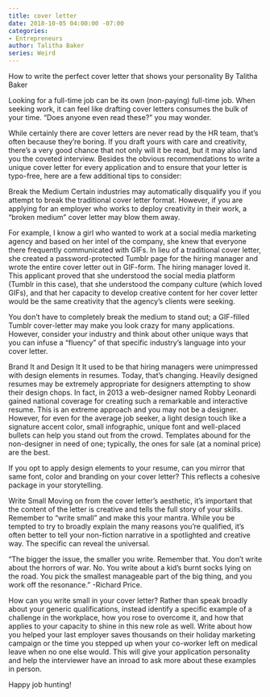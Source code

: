 ```yaml
---
title: cover letter
date: 2018-10-05 04:00:00 -07:00
categories:
- Entrepreneurs
author: Talitha Baker
series: Weird
---
```


How to write the perfect cover letter that shows your personality
By Talitha Baker
 
Looking for a full-time job can be its own (non-paying) full-time job. When seeking work, it can feel like drafting cover letters consumes the bulk of your time. “Does anyone even read these?” you may wonder.
 
While certainly there are cover letters are never read by the HR team, that’s often because they’re boring. If you draft yours with care and creativity, there’s a very good chance that not only will it be read, but it may also land you the coveted interview. Besides the obvious recommendations to write a unique cover letter for every application and to ensure that your letter is typo-free, here are a few additional tips to consider:
 
Break the Medium
Certain industries may automatically disqualify you if you attempt to break the traditional cover letter format. However, if you are applying for an employer who works to deploy creativity in their work, a “broken medium” cover letter may blow them away.
 
For example, I know a girl who wanted to work at a social media marketing agency and based on her intel of the company, she knew that everyone there frequently communicated with GIFs. In lieu of a traditional cover letter, she created a password-protected Tumblr page for the hiring manager and wrote the entire cover letter out in GIF-form. The hiring manager loved it. This applicant proved that she understood the social media platform (Tumblr in this case), that she understood the company culture (which loved GIFs), and that her capacity to develop creative content for her cover letter would be the same creativity that the agency’s clients were seeking.
 
You don’t have to completely break the medium to stand out; a GIF-filled Tumblr cover-letter may make you look crazy for many applications. However, consider your industry and think about other unique ways that you can infuse a “fluency” of that specific industry’s language into your cover letter.
 
Brand It and Design It
It used to be that hiring managers were unimpressed with design elements in resumes. Today, that’s changing. Heavily designed resumes may be extremely appropriate for designers attempting to show their design chops. In fact, in 2013 a web-designer named Robby Leonardi gained national coverage for creating such a remarkable and interactive resume. This is an extreme approach and you may not be a designer. However, for even for the average job seeker, a light design touch like a signature accent color, small infographic, unique font and well-placed bullets can help you stand out from the crowd. Templates abound for the non-designer in need of one; typically, the ones for sale (at a nominal price) are the best.
 
If you opt to apply design elements to your resume, can you mirror that same font, color and branding on your cover letter? This reflects a cohesive package in your storytelling.
 
Write Small
Moving on from the cover letter’s aesthetic, it’s important that the content of the letter is creative and tells the full story of your skills. Remember to “write small” and make this your mantra. While you be tempted to try to broadly explain the many reasons you’re qualified, it’s often better to tell your non-fiction narrative in a spotlighted and creative way. The specific can reveal the universal.
 
“The bigger the issue, the smaller you write. Remember that. You don’t write about the horrors of war. No. You write about a kid’s burnt socks lying on the road. You pick the smallest manageable part of the big thing, and you work off the resonance.” -Richard Price.
 
How can you write small in your cover letter? Rather than speak broadly about your generic qualifications, instead identify a specific example of a challenge in the workplace, how you rose to overcome it, and how that applies to your capacity to shine in this new role as well. Write about how you helped your last employer saves thousands on their holiday marketing campaign or the time you stepped up when your co-worker left on medical leave when no one else would. This will give your application personality and help the interviewer have an inroad to ask more about these examples in person.

Happy job hunting!